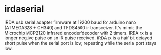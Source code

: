 # irdaserial

IRDA usb serial adapter firmware at 19200 baud for arduino nano (ATMEGA328 + CH340) and TFDS4500 ir transceiver.
It's mimic the Microchip MCP2120 infrared encoder/decoder with 2 timers.
IRDA rx is a longer negtive pulse on an IR pulse received.
IRDA tx is a half bit delayed short pulse when the serial port is low, repeating while the serial port stays low. 
